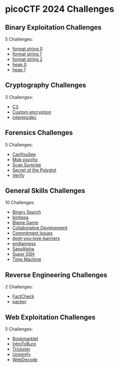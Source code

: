 # picoCTF 2024 Challenges

## Binary Exploitation Challenges

5 Challenges:
- [format string 0](Binary_Exploitation/format_string_0.md)
- [format string 1](Binary_Exploitation/format_string_1.md)
- [format string 2](Binary_Exploitation/format_string_2.md)
- [heap 0](Binary_Exploitation/heap_0.md)
- [heap 1](Binary_Exploitation/heap_1.md)

## Cryptography Challenges

3 Challenges:
- [C3](Cryptography/C3.md)
- [Custom encryption](Cryptography/Custom_encryption.md)
- [interencdec](Cryptography/interencdec.md)

## Forensics Challenges

5 Challenges: 
- [CanYouSee](Forensics/CanYouSee.md)
- [Mob psycho](Forensics/Mob_psycho.md)
- [Scan Surprise](Forensics/Scan_Surprise.md)
- [Secret of the Polyglot](Forensics/Secret_of_the_Polyglot.md)
- [Verify](Forensics/Verify.md)

## General Skills Challenges

10 Challenges:
- [Binary Search](General_Skills/Binary_Search.md)
- [binhexa](General_Skills/binhexa.md)
- [Blame Game](General_Skills/Blame_Game.md)
- [Collaborative Development](General_Skills/Collaborative_Development.md)
- [Commitment Issues](General_Skills/Commitment_Issues.md)
- [dont-you-love-banners](General_Skills/dont-you-love-banners.md)
- [endianness](General_Skills/endianness.md)
- [SansAlpha](General_Skills/SansAlpha.md)
- [Super SSH](General_Skills/Super_SSH.md)
- [Time Machine](General_Skills/Time_Machine.md)

## Reverse Engineering Challenges

2 Challenges:
- [FactCheck](Reverse_Engineering/FactCheck.md)
- [packer](Reverse_Engineering/packer.md)

## Web Exploitation Challenges

5 Challenges:
- [Bookmarklet](Web_Exploitation/Bookmarklet.md)
- [IntroToBurp](Web_Exploitation/IntroToBurp.md)
- [Trickster](Web_Exploitation/Trickster.md)
- [Unminify](Web_Exploitation/Unminify.md)
- [WebDecode](Web_Exploitation/WebDecode.md)
